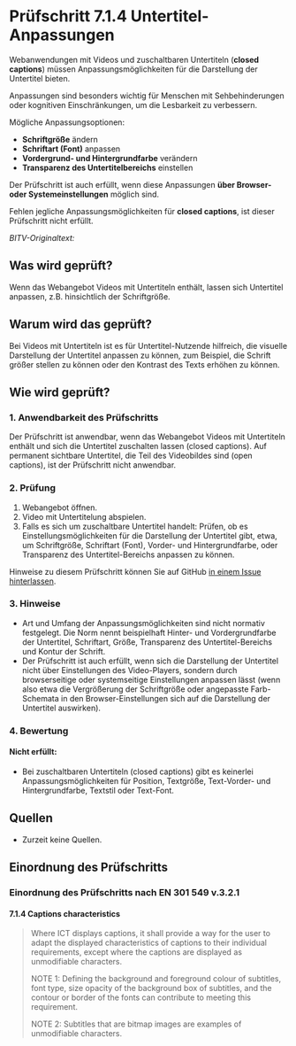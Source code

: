 # Prüfschritt 7.1.4 Untertitel-Anpassungen

Webanwendungen mit Videos und zuschaltbaren Untertiteln (**closed captions**) müssen Anpassungsmöglichkeiten für die Darstellung der Untertitel bieten.

Anpassungen sind besonders wichtig für Menschen mit Sehbehinderungen oder kognitiven Einschränkungen, um die Lesbarkeit zu verbessern.

Mögliche Anpassungsoptionen:

-   **Schriftgröße** ändern
-   **Schriftart (Font)** anpassen
-   **Vordergrund- und Hintergrundfarbe** verändern
-   **Transparenz des Untertitelbereichs** einstellen

Der Prüfschritt ist auch erfüllt, wenn diese Anpassungen **über Browser- oder Systemeinstellungen** möglich sind.

Fehlen jegliche Anpassungsmöglichkeiten für **closed captions**, ist dieser Prüfschritt nicht erfüllt.

_BITV-Originaltext:_

## Was wird geprüft?

Wenn das Webangebot Videos mit Untertiteln enthält, lassen sich Untertitel anpassen, z.B. hinsichtlich der Schriftgröße.

## Warum wird das geprüft?

Bei Videos mit Untertiteln ist es für Untertitel-Nutzende hilfreich, die visuelle Darstellung der Untertitel anpassen zu können, zum Beispiel, die Schrift größer stellen zu können oder den Kontrast des Texts erhöhen zu können.

## Wie wird geprüft?

### 1\. Anwendbarkeit des Prüfschritts

Der Prüfschritt ist anwendbar, wenn das Webangebot Videos mit Untertiteln enthält und sich die Untertitel zuschalten lassen (closed captions). Auf permanent sichtbare Untertitel, die Teil des Videobildes sind (open captions), ist der Prüfschritt nicht anwendbar.

### 2\. Prüfung

1.  Webangebot öffnen.
2.  Video mit Untertitelung abspielen.
3.  Falls es sich um zuschaltbare Untertitel handelt: Prüfen, ob es Einstellungsmöglichkeiten für die Darstellung der Untertitel gibt, etwa, um Schriftgröße, Schriftart (Font), Vorder- und Hintergrundfarbe, oder Transparenz des Untertitel-Bereichs anpassen zu können.

Hinweise zu diesem Prüfschritt können Sie auf GitHub [in einem Issue hinterlassen](https://github.com/BIK-BITV/BIK-Web-Test/issues).

### 3\. Hinweise

-   Art und Umfang der Anpassungsmöglichkeiten sind nicht normativ festgelegt. Die Norm nennt beispielhaft Hinter- und Vordergrundfarbe der Untertitel, Schriftart, Größe, Transparenz des Untertitel-Bereichs und Kontur der Schrift.
-   Der Prüfschritt ist auch erfüllt, wenn sich die Darstellung der Untertitel nicht über Einstellungen des Video-Players, sondern durch browserseitige oder systemseitige Einstellungen anpassen lässt (wenn also etwa die Vergrößerung der Schriftgröße oder angepasste Farb-Schemata in den Browser-Einstellungen sich auf die Darstellung der Untertitel auswirken).

### 4\. Bewertung

#### Nicht erfüllt:

-   Bei zuschaltbaren Untertiteln (closed captions) gibt es keinerlei Anpassungsmöglichkeiten für Position, Textgröße, Text-Vorder- und Hintergrundfarbe, Textstil oder Text-Font.

## Quellen

-   Zurzeit keine Quellen.

## Einordnung des Prüfschritts

### Einordnung des Prüfschritts nach EN 301 549 v.3.2.1

#### 7.1.4 Captions characteristics

> Where ICT displays captions, it shall provide a way for the user to adapt the displayed characteristics of captions to their individual requirements, except where the captions are displayed as unmodifiable characters.
>
> NOTE 1: Defining the background and foreground colour of subtitles, font type, size opacity of the background box of subtitles, and the contour or border of the fonts can contribute to meeting this requirement.
>
> NOTE 2: Subtitles that are bitmap images are examples of unmodifiable characters.
